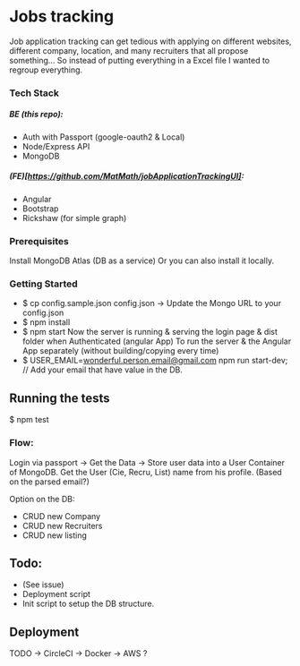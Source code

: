 # Jobs tracking

Job application tracking can get tedious with applying on different websites, different company, location, and many recruiters that all propose something... So instead of putting everything in a Excel file I wanted to regroup everything.

### Tech Stack
##### BE (this repo):
- Auth with Passport (google-oauth2 & Local)
- Node/Express API
- MongoDB

##### (FE)[https://github.com/MatMath/jobApplicationTrackingUI]:
- Angular
- Bootstrap
- Rickshaw (for simple graph)

### Prerequisites
Install MongoDB Atlas (DB as a service) Or you can also install it locally.

### Getting Started
- $ cp config.sample.json config.json -> Update the Mongo URL to your config.json
- $ npm install
- $ npm start
Now the server is running & serving the login page & dist folder when Authenticated (angular App)
To run the server & the Angular App separately (without building/copying every time)
- $ USER_EMAIL=wonderful.person.email@gmail.com npm run start-dev; // Add your email that have value in the DB.

## Running the tests
$ npm test

### Flow:
Login via passport -> Get the Data -> Store user data into a User Container of MongoDB.
Get the User (Cie, Recru, List) name from his profile. (Based on the parsed email?)

Option on the DB:
- CRUD new Company
- CRUD new Recruiters
- CRUD new listing

## Todo:
- (See issue)
- Deployment script
- Init script to setup the DB structure.

## Deployment
TODO -> CircleCI -> Docker -> AWS ?
